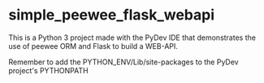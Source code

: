# simple_peewee_flask_webapi

This is a Python 3 project made with the PyDev IDE that demonstrates the use of peewee ORM and Flask to build a WEB-API.

Remember to add the PYTHON_ENV/Lib/site-packages to the PyDev project's PYTHONPATH 
